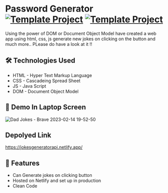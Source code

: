 # Password Generator [![Template Project](https://img.shields.io/badge/Web-App-red)](http://www.gnu.org/licenses/agpl-3.0) [![Template Project](https://img.shields.io/badge/Technologies%20-HTML%2FCSS%2FJS-brightgreen)](http://www.gnu.org/licenses/agpl-3.0)

Using the power of DOM or Document Object Model have created a web app using html, css, js generate new jokes on clicking on the button and much more.. PLease do have a look at it !!

## 🛠 Technologies Used
  - HTML - Hyper Text Markup Language
  - CSS - Cascadeing Spread Sheet
  - JS - Java Script
  - DOM - Document Object Model

## 🚩 Demo In Laptop Screen


![Dad Jokes - Brave 2023-02-14 19-52-50](https://user-images.githubusercontent.com/72431298/218772570-b3a54bad-f2d9-4c11-b597-3a3789cf29e6.gif)





## Depolyed Link 
https://jokesgeneratorapi.netlify.app/


## 📝 Features

- Can Generate jokes on clicking button  
- Hosted on Netlify and set up in production
- Clean Code


